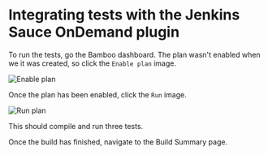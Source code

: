 Integrating tests with the Jenkins Sauce OnDemand plugin
=============

To run the tests, go the Bamboo dashboard. The plan wasn't enabled when we it was created, so click the `Enable plan` image.

![Enable plan](##enable-plan.png##)

Once the plan has been enabled, click the `Run` image.

![Run plan](##run-plan.png##)

This should compile and run three tests.

Once the build has finished, navigate to the Build Summary page.